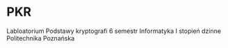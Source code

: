 # PKR
Labloatorium Podstawy kryptografi
6 semestr Informatyka I stopień dzinne Politechnika Poznańska

